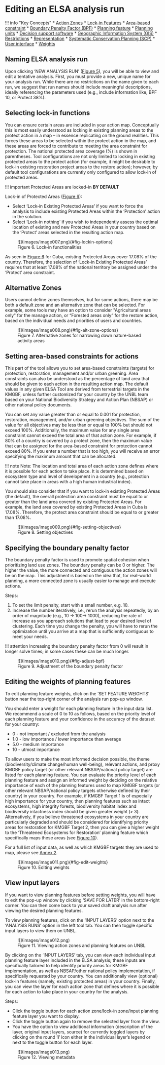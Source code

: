 # Editing an ELSA analysis run

!!! info "Key Concepts"
    * [Action Zones](12_annex1.md#action-zones)
    * [Lock-in Features](12_annex1.md#lock-in-features)
    * [Area-based constraint](12_annex1.md#area-based-constraint)
    * [Boundary Penalty Factor (BPF)](12_annex1.md#boundary-penalty-factor-bpf)
    * [Planning feature](12_annex1.md#planning-feature)
    * [Planning units](12_annex1.md#planning-units)
    * [Decision support software](12_annex1.md#decision-support-software)
    * [Geographic Information System (GIS)](12_annex1.md#geographic-information-system-gis)
    * [Restrictions](12_annex1.md#restrictions)
    * [Representation](12_annex1.md#representation)
    * [Systematic Conservation Planning (SCP)](12_annex1.md#systematic-conservation-planning-scp)
    * [User interface](12_annex1.md#user-interface)
    * [Weights](12_annex1.md#weights)

## Naming ELSA analysis run

Upon clicking ‘NEW ANALYSIS RUN’ ([Figure 5](#fig-create-new-analysis)), you will be able to view and edit a tentative analysis. First, you must provide a new, unique name for your analysis run. While there are no restrictions on the name given to each run, we suggest that run names should include meaningful descriptions, ideally referencing the parameters used (e.g., include information like, BPF 10, or Protect 38%). 

## Selecting lock-in functions

You can ensure certain areas are included in your action map. Conceptually this is most easily understood as locking in existing planning areas to the protect action in a map – in essence replicating on the ground realities. This forces these areas to be selected within the protect action in the map, and these areas are forced to contribute to meeting the area constraint for protection. The national protected area coverage (%) is shown in parentheses. Tool configurations are not only limited to locking in existing protected areas to the protect action (for example, it might be desirable to lock-in existing restoration project areas to the restore action); however, by default tool configurations are currently only configured to allow lock-in of protected areas.    

!!! important
    Protected Areas are locked-in **BY DEFAULT**

Lock-in of Protected Areas ([Figure 6](#fig-lockin-options)):

* Select ‘Lock-in Existing Protected Areas’ if you want to force the analysis to include existing Protected Areas within the ‘Protection’ action in the solution. 
* Select ‘Lock-in nothing’ if you wish to independently assess the optimal location of existing and new Protected Areas in your country based on the ‘Protect’ areas selected in the resulting action map. 

<figure markdown>
![](images/image007.png){#fig-lockin-options}
<figcaption> Figure 6. Lock-in functionalities</figcaption>
</figure>

As seen in [Figure 6](#fig-lockin-options) for Cuba, existing Protected Areas cover 17.08% of the country. Therefore, the selection of ‘Lock-in Existing Protected Areas’ requires that at least 17.08% of the national territory be assigned under the ‘Protect’ area constraint. 

## Alternative Zones

Users cannot define zones themselves, but for some actions, there may be both a default zone and an alternative zone that can be selected. For example, some tools may have an option to consider "Agricultural areas only" for the manage action, or “Forested areas only” for the restore action, based on the individual needs and priorities of users and countries. 

<figure markdown>
![](images/image008.png){#fig-alt-zone-options}
<figcaption> Figure 7. Alternative zones for narrowing down nature-based activity areas</figcaption>
</figure>

## Setting area-based constraints for actions

This part of the tool allows you to set area-based constraints (targets) for protection, restoration, management and/or urban greening. Area constraints can also be understood as the percentage of land area that should be given to each action in the resulting action map. The default values in any given ELSA Tool are derived from terrestrial targets in the KMGBF, unless further customized for your country by the UNBL team based on your National Biodiversity Strategy and Action Plan (NBSAP) or other national policy documents. 

You can set any value greater than or equal to 0.001 for protection, restoration, management, and/or urban greening objectives. The sum of the value for all objectives may be less than or equal to 100% but should not exceed 100%. Additionally, the maximum value for any single area constraint cannot exceed the total area of that action zone. For example, if 80% of a country is covered by a protect zone, then the maximum value that can be assigned for the area-based constraint for protection cannot exceed 80%. If you enter a number that is too high, you will receive an error specifying the maximum amount that can be allocated.  

!!! note
    Note: The location and total area of each action zone defines where it is possible for each action to take place. It is determined based on ecosystem type and level of development in a country (e.g., protection cannot take place in areas with a high human industrial index).  

You should also consider that if you want to lock-in existing Protected Areas (the default), the overall protection area constraint must be equal to or greater than the land area covered by existing Protected Areas. For example, the land area covered by existing Protected Areas in Cuba is 17.08%. Therefore, the protect area constraint should be equal to or greater than 17.08%.

<figure markdown>
![](images/image009.png){#fig-setting-objectives}
<figcaption> Figure 8. Setting objectives</figcaption>
</figure>

## Specifying the boundary penalty factor

The boundary penalty factor is used to promote spatial cohesion when prioritizing land use zones. The boundary penalty can be 0 or higher. The higher the value, the more connected and contiguous the action zones will be on the map. This adjustment is based on the idea that, for real-world planning, a more connected zone is usually easier to manage and execute actions. 

Steps: 

1. To set the limit penalty, start with a small number, e.g. 10.
2. Increase the number iteratively, i.e., rerun the analysis repeatedly, by an order of magnitude (e.g., 10 -> 100-> 1000), reducing the rate of increase as you approach solutions that lead to your desired level of clustering. Each time you change the penalty, you will have to rerun the optimization until you arrive at a map that is sufficiently contiguous to meet your needs. 

!!! attention
    Increasing the boundary penalty factor from 0 will result in longer solve times; in some cases these can be much longer. 

<figure markdown>
![](images/image010.png){#fig-adjust-bpf}
<figcaption> Figure 9. Adjustment of the boundary penalty factor</figcaption>
</figure>

## Editing the weights of planning features

To edit planning feature weights, click on the ‘SET FEATURE WEIGHTS’ button near the top-right corner of the analysis run pop-up window. 

You should enter a weight for each planning feature in the input data list. We recommend a scale of 0 to 10 as follows, based on the priority level of each planning feature and your confidence in the accuracy of the dataset for your country: 

*  0 - not important / excluded from the analysis 
*  1.0 - low importance / lower importance than average 
*  5.0 - medium importance 
*  10 - utmost importance  

To allow users to make the most informed decision possible, the theme (biodiversity/climate change/human well-being), relevant actions, and proxy KMGBF policy target (or other relevant NBSAP/national policy target) are listed for each planning feature. You can evaluate the priority level of each planning feature and assign an informed weight by deciding on the relative importance of each of the planning features used to map KMGBF targets (or other relevant NBSAP/national policy targets otherwise defined by their country) in your country. For example, if KMGBF Target 1 is of especially high importance for your country, then planning features such as intact ecosystems, high integrity forests, biodiversity habitat index and biodiversity intactness index should be given greater weight (> 3). Alternatively, if you believe threatened ecosystems in your country are particularly degraded and should be considered for identifying priority areas for restoration for KMGBF Target 2, then you can give a higher weight to the ‘Threatened Ecosystems for Restoration’ planning feature which specifically maps these areas (see [Figure 10](#fig-edit-weights)). 

For a full list of input data, as well as which KMGBF targets they are used to map, please see [Annex 2](13_annex2.md).

<figure markdown>
![](images/image011.png){#fig-edit-weights}
<figcaption> Figure 10. Editing weights</figcaption>
</figure>

## View input layers

If you want to view planning features before setting weights, you will have to exit the pop-up window by clicking ‘SAVE FOR LATER’ in the bottom-right corner. You can then come back to your saved draft analysis run after viewing the desired planning features. 

To view planning features, click on the ‘INPUT LAYERS’ option next to the ‘ANALYSIS RUNS’ option in the left tool tab. You can then toggle specific input layers to view them on UNBL. 

<figure markdown>
![](images/image012.png)
<figcaption> Figure 11. Viewing action zones and planning features on UNBL</figcaption>
</figure>

By clicking on the ‘INPUT LAYERS’ tab, you can view each individual input planning feature layer included in the ELSA analysis; these inputs are specifically tailored to help identify priority areas for KMGBF implementation, as well as NBSAP/other national policy implementation, if specifically requested by your country. You can additionally view (optional) lock-in features (namely, existing protected areas) in your country. Finally, you can view the layer for each action zone that defines where it is possible for each action to take place in your country for the analysis.

Steps: 

* Click the toggle button for each action zone/lock-in zone/input planning feature layer you want to display.
* Click the toggle button again to remove the selected layer from the view.  
* You have the option to view additional information (description of the layer, original input layers, source) for currently toggled layers by clicking on the round ‘**i**’ icon either in the individual layer’s legend or next to the toggle button for each layer. 

<figure markdown>
![](images/image013.png)
<figcaption> Figure 12. Viewing metadata</figcaption>
</figure>

